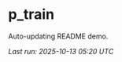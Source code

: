 # p_train

Auto-updating README demo.

<!--START_SECTION:status-->
_Last run: 2025-10-13 05:20 UTC_
<!--END_SECTION:status-->





































































































































































































































































































































































































































































































































































































































































































































































































































































































































































































































































































































































































































































